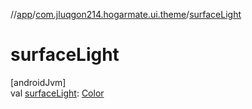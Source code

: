 //[app](../../index.md)/[com.jluqgon214.hogarmate.ui.theme](index.md)/[surfaceLight](surface-light.md)

# surfaceLight

[androidJvm]\
val [surfaceLight](surface-light.md): [Color](https://developer.android.com/reference/kotlin/androidx/compose/ui/graphics/Color.html)
